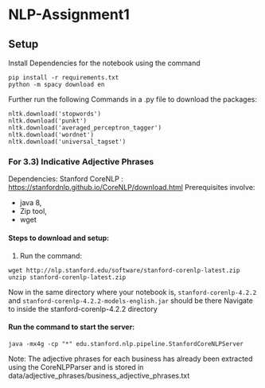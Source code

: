 # NLP-Assignment1

## Setup 

Install Dependencies for the notebook using the command
```
pip install -r requirements.txt
python -m spacy download en
```

Further run the following Commands in a .py file to download the packages:
```
nltk.download('stopwords')
nltk.download('punkt')
nltk.download('averaged_perceptron_tagger')
nltk.download('wordnet')
nltk.download('universal_tagset')
```


### For 3.3) Indicative Adjective Phrases

Dependencies:
Stanford CoreNLP : https://stanfordnlp.github.io/CoreNLP/download.html
Prerequisites involve: 
* java 8, 
* Zip tool, 
* wget
#### Steps to download and setup:
1. Run the command: 
```
wget http://nlp.stanford.edu/software/stanford-corenlp-latest.zip
unzip stanford-corenlp-latest.zip
```

Now in the same directory where your notebook is, 
`stanford-corenlp-4.2.2` and `stanford-corenlp-4.2.2-models-english.jar` should be there
Navigate to inside the stanford-corenlp-4.2.2 directory

#### Run the command to start the server: 
```
java -mx4g -cp "*" edu.stanford.nlp.pipeline.StanfordCoreNLPServer
```
Note: 
The adjective phrases for each business has already been extracted using the CoreNLPParser and is stored in data/adjective_phrases/business_adjective_phrases.txt
